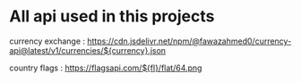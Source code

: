 # All api used in this projects

currency exchange : https://cdn.jsdelivr.net/npm/@fawazahmed0/currency-api@latest/v1/currencies/${currency}.json

country flags : https://flagsapi.com/${fl}/flat/64.png

